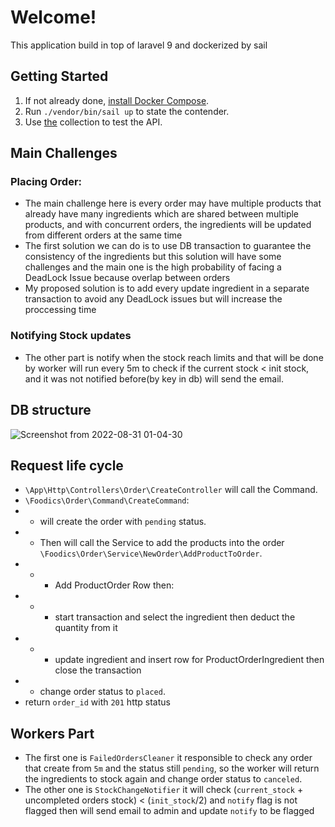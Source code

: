 # Welcome!

This application build in top of laravel 9 and dockerized by sail

## Getting Started

1. If not already done, [install Docker Compose](https://docs.docker.com/compose/install/).
2. Run `./vendor/bin/sail up` to state the contender.
3. Use [the](https://www.getpostman.com/collections/05d64d2ee31c2a162cad) collection to test the API.

## Main Challenges
### Placing Order:
* The main challenge here is every order may have multiple products that already have many ingredients which are shared between multiple products, and with concurrent orders, the ingredients will be updated from different orders at the same time
* The first solution we can do is to use DB transaction to guarantee the consistency of the ingredients but this solution will have some challenges and the main one is the high probability of facing a DeadLock Issue because overlap between orders
* My proposed solution is to add every update ingredient in a separate transaction to avoid any DeadLock issues but will increase the proccessing time
### Notifying Stock updates
* The other part is notify when the stock reach limits and that will be done by worker will run every 5m to check if the current stock  < init stock, and it was not notified before(by key in db) will send the email.

## DB structure
![Screenshot from 2022-08-31 01-04-30](https://user-images.githubusercontent.com/1524321/187562633-ccd74ed4-4aec-43a7-93fe-9dc830cdf760.png)

## Request life cycle

* `\App\Http\Controllers\Order\CreateController` will call the Command.
* `\Foodics\Order\Command\CreateCommand`:
* * will create the order with `pending` status.
* * Then will call the Service to add the products into the order `\Foodics\Order\Service\NewOrder\AddProductToOrder`.
* * * Add ProductOrder Row then:
* * * start transaction and select the ingredient then deduct the quantity from it
* * * update ingredient and insert row for ProductOrderIngredient then close the transaction
* * change order status to `placed`.
* return `order_id` with `201` http status

## Workers Part
* The first one is `FailedOrdersCleaner` it responsible to check any order that create from `5m` and the status still `pending`, so the worker will return the ingredients to stock again and change order status to `canceled`.
* The other one is `StockChangeNotifier` it will check (`current_stock` + uncompleted orders stock) < (`init_stock`/2) and `notify` flag is not flagged then will send email to admin and update `notify` to be flagged
